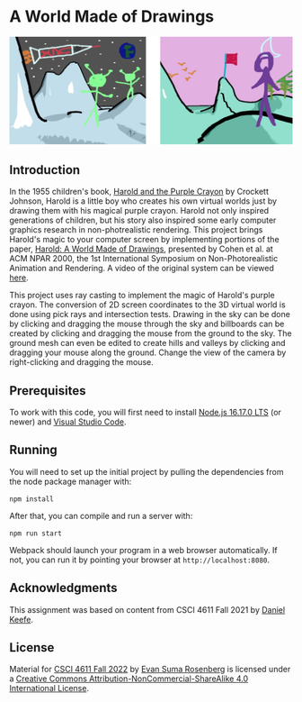 # A World Made of Drawings

![](./images/harold.jpg)

## Introduction
In the 1955 children's book, [Harold and the Purple Crayon](https://en.wikipedia.org/wiki/Harold_and_the_Purple_Crayon) by Crockett Johnson, Harold is a little boy who creates his own virtual worlds just by drawing them with his magical purple crayon. Harold not only inspired generations of children, but his story also inspired some early computer graphics research in non-photrealistic rendering. This project brings Harold's magic to your computer screen by implementing portions of the paper, [Harold: A World Made of Drawings](https://dl.acm.org/citation.cfm?id=340927), presented by Cohen et al. at ACM NPAR 2000, the 1st International Symposium on Non-Photorealistic Animation and Rendering. A video of the original system can be viewed [here](https://mediaspace.umn.edu/media/t/1_gtj35asj). 

This project uses ray casting to implement the magic of Harold's purple crayon. The conversion of 2D screen coordinates to the 3D virtual world is done using pick rays and intersection tests. Drawing in the sky can be done by clicking and dragging the mouse through the sky and billboards can be created by clicking and dragging the mouse from the ground to the sky. The ground mesh can even be edited to create hills and valleys by clicking and dragging your mouse along the ground. Change the view of the camera by right-clicking and dragging the mouse.

## Prerequisites

To work with this code, you will first need to install [Node.js 16.17.0 LTS](https://nodejs.org/en/) (or newer) and [Visual Studio Code](https://code.visualstudio.com/). 

## Running

You will need to set up the initial project by pulling the dependencies from the node package manager with:

```
npm install
```

After that, you can compile and run a server with:

```
npm run start
```

Webpack should launch your program in a web browser automatically.  If not, you can run it by pointing your browser at `http://localhost:8080`.

## Acknowledgments

This assignment was based on content from CSCI 4611 Fall 2021 by [Daniel Keefe](https://www.danielkeefe.net/).

## License

Material for [CSCI 4611 Fall 2022](https://csci-4611-fall-2022.github.io/) by [Evan Suma Rosenberg](https://illusioneering.umn.edu/) is licensed under a [Creative Commons Attribution-NonCommercial-ShareAlike 4.0 International License](http://creativecommons.org/licenses/by-nc-sa/4.0/).
